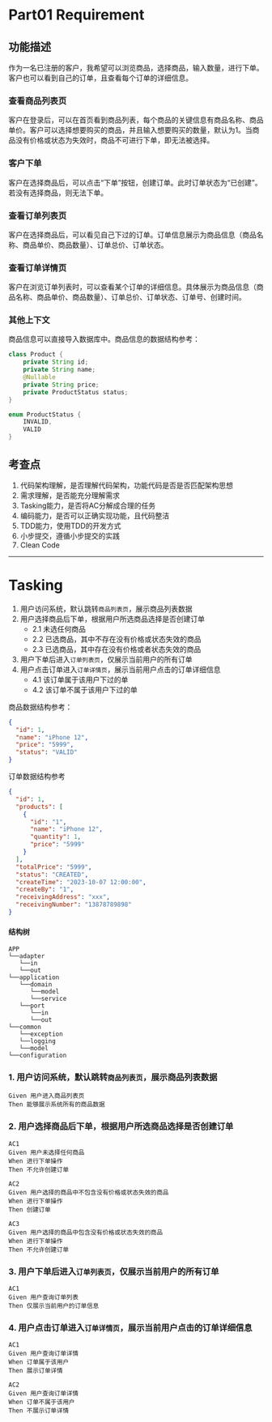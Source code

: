 # Part01 Requirement

## 功能描述

作为一名已注册的客户，我希望可以浏览商品，选择商品，输入数量，进行下单。
客户也可以看到自己的订单，且查看每个订单的详细信息。

### 查看商品列表页

客户在登录后，可以在首页看到商品列表，每个商品的关键信息有商品名称、商品单价。客户可以选择想要购买的商品，并且输入想要购买的数量，默认为1。当商品没有价格或状态为失效时，商品不可进行下单，即无法被选择。

### 客户下单

客户在选择商品后，可以点击“下单”按钮，创建订单。此时订单状态为“已创建”。若没有选择商品，则无法下单。

### 查看订单列表页

客户在选择商品后，可以看见自己下过的订单。订单信息展示为商品信息（商品名称、商品单价、商品数量）、订单总价、订单状态。

### 查看订单详情页

客户在浏览订单列表时，可以查看某个订单的详细信息。具体展示为商品信息（商品名称、商品单价、商品数量）、订单总价、订单状态、订单号、创建时间。

### 其他上下文

商品信息可以直接导入数据库中。商品信息的数据结构参考：

```java
class Product {
    private String id;
    private String name;
    @Nullable
    private String price;
    private ProductStatus status;
}

enum ProductStatus {
    INVALID,
    VALID
}
```

## 考查点

1. 代码架构理解，是否理解代码架构，功能代码是否是否匹配架构思想
2. 需求理解，是否能充分理解需求
3. Tasking能力，是否将AC分解成合理的任务
4. 编码能力，是否可以正确实现功能，且代码整洁
5. TDD能力，使用TDD的开发方式
6. 小步提交，遵循小步提交的实践
7. Clean Code

---

# Tasking

1. 用户访问系统，默认跳转`商品列表页`，展示商品列表数据
2. 用户选择商品后下单，根据用户所选商品选择是否创建订单
    - 2.1 未选任何商品
    - 2.2 已选商品，其中不存在没有价格或状态失效的商品
    - 2.3 已选商品，其中存在没有价格或者状态失效的商品
3. 用户下单后进入`订单列表页`，仅展示当前用户的所有订单
4. 用户点击订单进入`订单详情页`，展示当前用户点击的订单详细信息
    - 4.1 该订单属于该用户下过的单
    - 4.2 该订单不属于该用户下过的单

商品数据结构参考：

```json
{
  "id": 1,
  "name": "iPhone 12",
  "price": "5999",
  "status": "VALID"
}
```

订单数据结构参考

```json
{
  "id": 1,
  "products": [
    {
      "id": "1",
      "name": "iPhone 12",
      "quantity": 1,
      "price": "5999"
    }
  ],
  "totalPrice": "5999",
  "status": "CREATED",
  "createTime": "2023-10-07 12:00:00",
  "createBy": "1",
  "receivingAddress": "xxx",
  "receivingNumber": "13878789898"
}
```

#### 结构树

```
APP
└──adapter
   └──in
   └──out
└──application
   └──domain
      └──model
      └──service
   └──port
      └──in
      └──out
└──common
   └──exception
   └──logging
   └──model
└──configuration

```

### 1. 用户访问系统，默认跳转`商品列表页`，展示商品列表数据

```
Given 用户进入商品列表页
Then 能够展示系统所有的商品数据
```

### 2. 用户选择商品后下单，根据用户所选商品选择是否创建订单

```
AC1
Given 用户未选择任何商品
When 进行下单操作
Then 不允许创建订单

AC2
Given 用户选择的商品中不包含没有价格或状态失效的商品
When 进行下单操作
Then 创建订单

AC3
Given 用户选择的商品中包含没有价格或状态失效的商品
When 进行下单操作
Then 不允许创建订单
```

### 3. 用户下单后进入`订单列表页`，仅展示当前用户的所有订单

```
AC1
Given 用户查询订单列表
Then 仅展示当前用户的订单信息
```

### 4. 用户点击订单进入`订单详情页`，展示当前用户点击的订单详细信息

```
AC1
Given 用户查询订单详情
When 订单属于该用户
Then 展示订单详情

AC2
Given 用户查询订单详情
When 订单不属于该用户
Then 不展示订单详情
```
